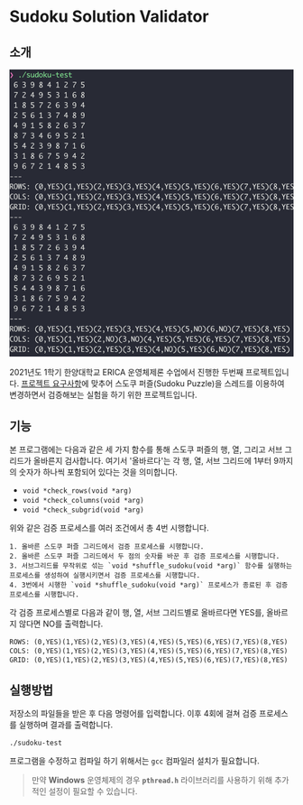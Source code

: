 # Sudoku Solution Validator

## 소개

![execute_image](img/execute.png)

2021년도 1학기 한양대학교 ERICA 운영체제론 수업에서 진행한 두번째 프로젝트입니다. [프로젝트 요구사항](requirement.md)에 맞추어 스도쿠 퍼즐(Sudoku Puzzle)을 스레드를 이용하여 변경하면서 검증해보는 실험을 하기 위한 프로젝트입니다.

## 기능

본 프로그램에는 다음과 같은 세 가지 함수를 통해 스도쿠 퍼즐의 행, 열, 그리고 서브 그리드가 올바른지 검사합니다. 여기서 '올바르다'는 각 행, 열, 서브 그리드에 1부터 9까지의 숫자가 하나씩 포함되어 있다는 것을 의미합니다.

* `void *check_rows(void *arg)`
* `void *check_columns(void *arg)`
* `void *check_subgrid(void *arg)`

위와 같은 검증 프로세스를 여러 조건에서 총 4번 시행합니다.
    
    1. 올바른 스도쿠 퍼즐 그리드에서 검증 프로세스를 시행합니다.
    2. 올바른 스도쿠 퍼즐 그리드에서 두 점의 숫자를 바꾼 후 검증 프로세스를 시행합니다.
    3. 서브그리드를 무작위로 섞는 `void *shuffle_sudoku(void *arg)` 함수를 실행하는 프로세스를 생성하여 실행시키면서 검증 프로세스를 시행합니다.
    4. 3번에서 시행한 `void *shuffle_sudoku(void *arg)` 프로세스가 종료된 후 검증 프로세스를 시행합니다.

각 검증 프로세스별로 다음과 같이 행, 열, 서브 그리드별로 올바르다면 YES를, 올바르지 않다면 NO를 출력합니다.

```
ROWS: (0,YES)(1,YES)(2,YES)(3,YES)(4,YES)(5,YES)(6,YES)(7,YES)(8,YES)
COLS: (0,YES)(1,YES)(2,YES)(3,YES)(4,YES)(5,YES)(6,YES)(7,YES)(8,YES)
GRID: (0,YES)(1,YES)(2,YES)(3,YES)(4,YES)(5,YES)(6,YES)(7,YES)(8,YES)
```

## 실행방법

저장소의 파일들을 받은 후 다음 명령어를 입력합니다. 이후 4회에 걸쳐 검증 프로세스를 실행하며 결과를 출력합니다.

```shell
./sudoku-test
```

프로그램을 수정하고 컴파일 하기 위해서는 `gcc` 컴파일러 설치가 필요합니다.

> 만약 **Windows** 운영체제의 경우 **`pthread.h`** 라이브러리를 사용하기 위해 추가적인 설정이 필요할 수 있습니다.